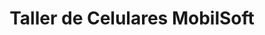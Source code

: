 ---
title: "Taller de Celulares MobilSoft"
url: /colon/taller-de-celulares-mobilsoft/
shop: Handy
---